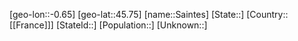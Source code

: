 ﻿---
location: [45.75,-0.65]
type: City
tags:
- geo/City


SpocWebEntityId: 33876
isDeleted: false
confidential: public

---
[geo-lon::-0.65]
[geo-lat::45.75]
[name::Saintes]
[State::]
[Country::[[France]]]
[StateId::]
[Population::]
[Unknown::]

